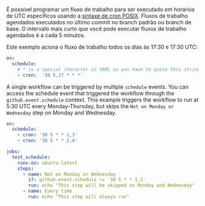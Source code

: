 É possível programar um fluxo de trabalho para ser executado em horários de UTC específicos usando a [sintaxe de cron POSIX](https://pubs.opengroup.org/onlinepubs/9699919799/utilities/crontab.html#tag_20_25_07). Fluxos de trabalho agendados executados no último commit no branch padrão ou branch de base. O intervalo mais curto que você pode executar fluxos de trabalho agendados é a cada 5 minutos.

Este exemplo aciona o fluxo de trabalho todos os dias às 17:30 e 17:30 UTC:

```yaml
on:
  schedule:
    # * is a special character in YAML so you have to quote this string
    - cron:  '30 5,17 * * *'

```

A single workflow can be triggered by multiple `schedule` events. You can access the schedule event that triggered the workflow through the `github.event.schedule` context. This example triggers the workflow to run at 5:30 UTC every Monday-Thursday, but skips the `Not on Monday or Wednesday` step on Monday and Wednesday.

```yaml
on:
  schedule:
    - cron: '30 5 * * 1,3'
    - cron: '30 5 * * 2,4'

jobs:
  test_schedule:
    runs-on: ubuntu-latest
    steps:
      - name: Not on Monday or Wednesday
        if: github.event.schedule != '30 5 * * 1,3'
        run: echo "This step will be skipped on Monday and Wednesday"
      - name: Every time
        run: echo "This step will always run"
```
